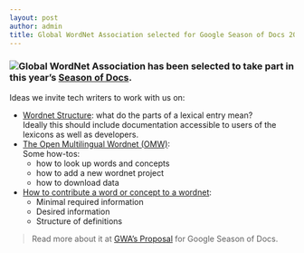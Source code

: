 ```yaml
---
layout: post
author: admin
title: Global WordNet Association selected for Google Season of Docs 2020
---
```


### [![](http://globalwordnet.org/wp-content/uploads/2020/05/SeasonofDocs_Icon_Grey_300ppi-whitespace-cropped_480-300x266.png)](http://globalwordnet.org/wp-content/uploads/2020/05/SeasonofDocs_Icon_Grey_300ppi-whitespace-cropped_480.png)Global WordNet Association has been selected to take part in this year’s [Season of Docs](https://developers.google.com/season-of-docs/docs/participants?fbclid=IwAR0Z8aG5SQhdnIxS3sbOkd2kAUTk3GLeq2OZfO7Se8DBd7ksQj0cZ1ETvfA). 

Ideas we invite tech writers to work with us on:

-   [Wordnet Structure](https://globalwordnet.github.io/doc/#structure):
    what do the parts of a lexical entry mean?  
    Ideally this should include documentation accessible to users of the
    lexicons as well as developers.
-   [The Open Multilingual Wordnet
    (OMW)](https://globalwordnet.github.io/doc/#omw):  
    Some how-tos:
    -   how to look up words and concepts
    -   how to add a new wordnet project
    -   how to download data
-   [How to contribute a word or concept to a
    wordnet](https://globalwordnet.github.io/doc/#contrib):
    -   Minimal required information
    -   Desired information
    -   Structure of definitions

> Read more about it at [GWA’s
> Proposal](https://globalwordnet.github.io/doc/) for Google Season of
> Docs.


